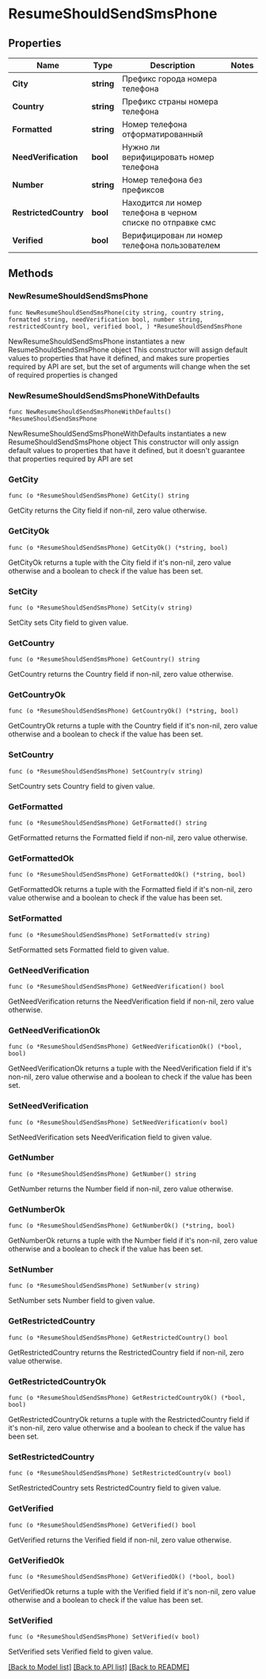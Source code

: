 # ResumeShouldSendSmsPhone

## Properties

Name | Type | Description | Notes
------------ | ------------- | ------------- | -------------
**City** | **string** | Префикс города номера телефона | 
**Country** | **string** | Префикс страны номера телефона | 
**Formatted** | **string** | Номер телефона отформатированный | 
**NeedVerification** | **bool** | Нужно ли верифицировать номер телефона | 
**Number** | **string** | Номер телефона без префиксов | 
**RestrictedCountry** | **bool** | Находится ли номер телефона в черном списке по отправке смс | 
**Verified** | **bool** | Верифицирован ли номер телефона пользователем | 

## Methods

### NewResumeShouldSendSmsPhone

`func NewResumeShouldSendSmsPhone(city string, country string, formatted string, needVerification bool, number string, restrictedCountry bool, verified bool, ) *ResumeShouldSendSmsPhone`

NewResumeShouldSendSmsPhone instantiates a new ResumeShouldSendSmsPhone object
This constructor will assign default values to properties that have it defined,
and makes sure properties required by API are set, but the set of arguments
will change when the set of required properties is changed

### NewResumeShouldSendSmsPhoneWithDefaults

`func NewResumeShouldSendSmsPhoneWithDefaults() *ResumeShouldSendSmsPhone`

NewResumeShouldSendSmsPhoneWithDefaults instantiates a new ResumeShouldSendSmsPhone object
This constructor will only assign default values to properties that have it defined,
but it doesn't guarantee that properties required by API are set

### GetCity

`func (o *ResumeShouldSendSmsPhone) GetCity() string`

GetCity returns the City field if non-nil, zero value otherwise.

### GetCityOk

`func (o *ResumeShouldSendSmsPhone) GetCityOk() (*string, bool)`

GetCityOk returns a tuple with the City field if it's non-nil, zero value otherwise
and a boolean to check if the value has been set.

### SetCity

`func (o *ResumeShouldSendSmsPhone) SetCity(v string)`

SetCity sets City field to given value.


### GetCountry

`func (o *ResumeShouldSendSmsPhone) GetCountry() string`

GetCountry returns the Country field if non-nil, zero value otherwise.

### GetCountryOk

`func (o *ResumeShouldSendSmsPhone) GetCountryOk() (*string, bool)`

GetCountryOk returns a tuple with the Country field if it's non-nil, zero value otherwise
and a boolean to check if the value has been set.

### SetCountry

`func (o *ResumeShouldSendSmsPhone) SetCountry(v string)`

SetCountry sets Country field to given value.


### GetFormatted

`func (o *ResumeShouldSendSmsPhone) GetFormatted() string`

GetFormatted returns the Formatted field if non-nil, zero value otherwise.

### GetFormattedOk

`func (o *ResumeShouldSendSmsPhone) GetFormattedOk() (*string, bool)`

GetFormattedOk returns a tuple with the Formatted field if it's non-nil, zero value otherwise
and a boolean to check if the value has been set.

### SetFormatted

`func (o *ResumeShouldSendSmsPhone) SetFormatted(v string)`

SetFormatted sets Formatted field to given value.


### GetNeedVerification

`func (o *ResumeShouldSendSmsPhone) GetNeedVerification() bool`

GetNeedVerification returns the NeedVerification field if non-nil, zero value otherwise.

### GetNeedVerificationOk

`func (o *ResumeShouldSendSmsPhone) GetNeedVerificationOk() (*bool, bool)`

GetNeedVerificationOk returns a tuple with the NeedVerification field if it's non-nil, zero value otherwise
and a boolean to check if the value has been set.

### SetNeedVerification

`func (o *ResumeShouldSendSmsPhone) SetNeedVerification(v bool)`

SetNeedVerification sets NeedVerification field to given value.


### GetNumber

`func (o *ResumeShouldSendSmsPhone) GetNumber() string`

GetNumber returns the Number field if non-nil, zero value otherwise.

### GetNumberOk

`func (o *ResumeShouldSendSmsPhone) GetNumberOk() (*string, bool)`

GetNumberOk returns a tuple with the Number field if it's non-nil, zero value otherwise
and a boolean to check if the value has been set.

### SetNumber

`func (o *ResumeShouldSendSmsPhone) SetNumber(v string)`

SetNumber sets Number field to given value.


### GetRestrictedCountry

`func (o *ResumeShouldSendSmsPhone) GetRestrictedCountry() bool`

GetRestrictedCountry returns the RestrictedCountry field if non-nil, zero value otherwise.

### GetRestrictedCountryOk

`func (o *ResumeShouldSendSmsPhone) GetRestrictedCountryOk() (*bool, bool)`

GetRestrictedCountryOk returns a tuple with the RestrictedCountry field if it's non-nil, zero value otherwise
and a boolean to check if the value has been set.

### SetRestrictedCountry

`func (o *ResumeShouldSendSmsPhone) SetRestrictedCountry(v bool)`

SetRestrictedCountry sets RestrictedCountry field to given value.


### GetVerified

`func (o *ResumeShouldSendSmsPhone) GetVerified() bool`

GetVerified returns the Verified field if non-nil, zero value otherwise.

### GetVerifiedOk

`func (o *ResumeShouldSendSmsPhone) GetVerifiedOk() (*bool, bool)`

GetVerifiedOk returns a tuple with the Verified field if it's non-nil, zero value otherwise
and a boolean to check if the value has been set.

### SetVerified

`func (o *ResumeShouldSendSmsPhone) SetVerified(v bool)`

SetVerified sets Verified field to given value.



[[Back to Model list]](../README.md#documentation-for-models) [[Back to API list]](../README.md#documentation-for-api-endpoints) [[Back to README]](../README.md)



